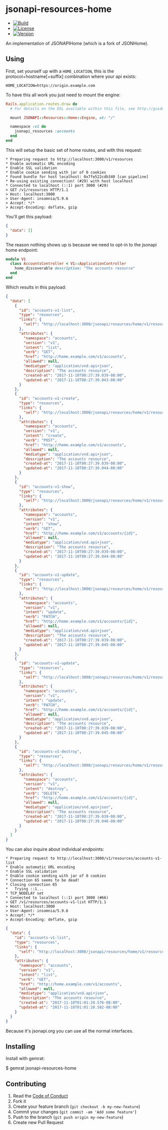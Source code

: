 # jsonapi-resources-home

  - [![Build](http://img.shields.io/travis-ci/krainboltgreene/jsonapi-resources-home.rb.svg?style=flat-square)](https://travis-ci.org/krainboltgreene/jsonapi-resources-home.rb)
  - [![License](http://img.shields.io/badge/license-ISC-brightgreen.svg?style=flat-square)](http://opensource.org/licenses/ISC)
  - [![Version](http://img.shields.io/gem/v/jsonapi-resources-home.svg?style=flat-square)](https://rubygems.org/gems/jsonapi-resources-home)

An implementation of JSONAPIHome (which is a fork of JSONHome).


## Using

First, set yourself up with a `HOME_LOCATION`, this is the protocol+hostname[+suffix] combination where your api exists:

```
HOME_LOCATION=https://origin.example.com
```

To have this all work you just need to mount the engine:

``` ruby
Rails.application.routes.draw do
  # For details on the DSL available within this file, see http://guides.rubyonrails.org/routing.html

  mount JSONAPI::Resources::Home::Engine, at: "/"

  namespace :v1 do
    jsonapi_resources :accounts
  end
end
```

This will setup the basic set of home routes, and with this request:

```
* Preparing request to http://localhost:3000/v1/resources
* Enable automatic URL encoding
* Enable SSL validation
* Enable cookie sending with jar of 0 cookies
* Found bundle for host localhost: 0x7fe522cdb340 [can pipeline]
* Re-using existing connection! (#29) with host localhost
* Connected to localhost (::1) port 3000 (#29)
> GET /v1/resources HTTP/1.1
> Host: localhost:3000
> User-Agent: insomnia/5.9.6
> Accept: */*
> Accept-Encoding: deflate, gzip
```

You'll get this payload:

``` json
{
  "data": []
}
```

The reason nothing shows up is because we need to opt-in to the jsonapi home endpoint:

``` ruby
module V1
  class AccountsController < V1::ApplicationController
    home_discoverable description: "The accounts resource"
  end
end

```

Which results in this payload:

``` json
{
  "data": [
    {
      "id": "accounts-v1-list",
      "type": "resources",
      "links": {
        "self": "http://localhost:3000/jsonapi/resources/home/v1/resources/accounts-v1-list"
      },
      "attributes": {
        "namespace": "accounts",
        "version": "v1",
        "intent": "list",
        "verb": "GET",
        "href": "http://home.example.com/v1/accounts",
        "allowed": null,
        "mediatype": "application/vnd.api+json",
        "description": "The accounts resource",
        "created-at": "2017-11-10T00:27:39.039-08:00",
        "updated-at": "2017-11-10T00:27:39.043-08:00"
      }
    },
    {
      "id": "accounts-v1-create",
      "type": "resources",
      "links": {
        "self": "http://localhost:3000/jsonapi/resources/home/v1/resources/accounts-v1-create"
      },
      "attributes": {
        "namespace": "accounts",
        "version": "v1",
        "intent": "create",
        "verb": "POST",
        "href": "http://home.example.com/v1/accounts",
        "allowed": null,
        "mediatype": "application/vnd.api+json",
        "description": "The accounts resource",
        "created-at": "2017-11-10T00:27:39.039-08:00",
        "updated-at": "2017-11-10T00:27:39.044-08:00"
      }
    },
    {
      "id": "accounts-v1-show",
      "type": "resources",
      "links": {
        "self": "http://localhost:3000/jsonapi/resources/home/v1/resources/accounts-v1-show"
      },
      "attributes": {
        "namespace": "accounts",
        "version": "v1",
        "intent": "show",
        "verb": "GET",
        "href": "http://home.example.com/v1/accounts/{id}",
        "allowed": null,
        "mediatype": "application/vnd.api+json",
        "description": "The accounts resource",
        "created-at": "2017-11-10T00:27:39.039-08:00",
        "updated-at": "2017-11-10T00:27:39.044-08:00"
      }
    },
    {
      "id": "accounts-v1-update",
      "type": "resources",
      "links": {
        "self": "http://localhost:3000/jsonapi/resources/home/v1/resources/accounts-v1-update"
      },
      "attributes": {
        "namespace": "accounts",
        "version": "v1",
        "intent": "update",
        "verb": "PATCH",
        "href": "http://home.example.com/v1/accounts/{id}",
        "allowed": null,
        "mediatype": "application/vnd.api+json",
        "description": "The accounts resource",
        "created-at": "2017-11-10T00:27:39.039-08:00",
        "updated-at": "2017-11-10T00:27:39.045-08:00"
      }
    },
    {
      "id": "accounts-v1-update",
      "type": "resources",
      "links": {
        "self": "http://localhost:3000/jsonapi/resources/home/v1/resources/accounts-v1-update"
      },
      "attributes": {
        "namespace": "accounts",
        "version": "v1",
        "intent": "update",
        "verb": "PATCH",
        "href": "http://home.example.com/v1/accounts/{id}",
        "allowed": null,
        "mediatype": "application/vnd.api+json",
        "description": "The accounts resource",
        "created-at": "2017-11-10T00:27:39.039-08:00",
        "updated-at": "2017-11-10T00:27:39.045-08:00"
      }
    },
    {
      "id": "accounts-v1-destroy",
      "type": "resources",
      "links": {
        "self": "http://localhost:3000/jsonapi/resources/home/v1/resources/accounts-v1-destroy"
      },
      "attributes": {
        "namespace": "accounts",
        "version": "v1",
        "intent": "destroy",
        "verb": "DELETE",
        "href": "http://home.example.com/v1/accounts/{id}",
        "allowed": null,
        "mediatype": "application/vnd.api+json",
        "description": "The accounts resource",
        "created-at": "2017-11-10T00:27:39.039-08:00",
        "updated-at": "2017-11-10T00:27:39.046-08:00"
      }
    }
  ]
}
```

You can also inquire about individual endpoints:

```
* Preparing request to http://localhost:3000/v1/resources/accounts-v1-list
* Enable automatic URL encoding
* Enable SSL validation
* Enable cookie sending with jar of 0 cookies
* Connection 65 seems to be dead!
* Closing connection 65
*   Trying ::1...
* TCP_NODELAY set
* Connected to localhost (::1) port 3000 (#66)
> GET /v1/resources/accounts-v1-list HTTP/1.1
> Host: localhost:3000
> User-Agent: insomnia/5.9.6
> Accept: */*
> Accept-Encoding: deflate, gzip
```

``` json
{
  "data": {
    "id": "accounts-v1-list",
    "type": "resources",
    "links": {
      "self": "http://localhost:3000/jsonapi/resources/home/v1/resources/accounts-v1-list"
    },
    "attributes": {
      "namespace": "accounts",
      "version": "v1",
      "intent": "list",
      "verb": "GET",
      "href": "http://home.example.com/v1/accounts",
      "allowed": null,
      "mediatype": "application/vnd.api+json",
      "description": "The accounts resource",
      "created-at": "2017-11-10T01:01:28.576-08:00",
      "updated-at": "2017-11-10T01:01:28.582-08:00"
    }
  }
}
```

Because it's jsonapi.org you can use all the normal interfaces.


## Installing

Install with gemrat:

  $ gemrat jsonapi-resources-home


## Contributing

  1. Read the [Code of Conduct](/CONDUCT.md)
  2. Fork it
  3. Create your feature branch (`git checkout -b my-new-feature`)
  4. Commit your changes (`git commit -am 'Add some feature'`)
  5. Push to the branch (`git push origin my-new-feature`)
  6. Create new Pull Request
